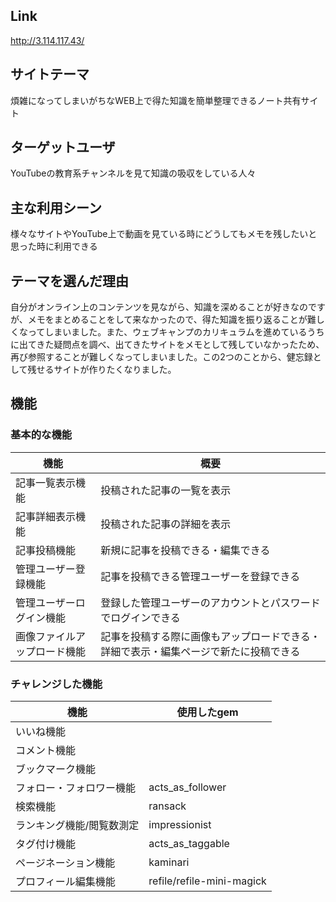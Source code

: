 ## Link
http://3.114.117.43/

## サイトテーマ
煩雑になってしまいがちなWEB上で得た知識を簡単整理できるノート共有サイト
## ターゲットユーザ
YouTubeの教育系チャンネルを見て知識の吸収をしている人々
## 主な利用シーン
様々なサイトやYouTube上で動画を見ている時にどうしてもメモを残したいと思った時に利用できる
## テーマを選んだ理由
自分がオンライン上のコンテンツを見ながら、知識を深めることが好きなのですが、メモをまとめることをして来なかったので、得た知識を振り返ることが難しくなってしまいました。また、ウェブキャンプのカリキュラムを進めているうちに出てきた疑問点を調べ、出てきたサイトをメモとして残していなかったため、再び参照することが難しくなってしまいました。この2つのことから、健忘録として残せるサイトが作りたくなりました。
## 機能
### 基本的な機能
| 機能 | 概要 |
----|---- 
| 記事一覧表示機能 | 投稿された記事の一覧を表示 |
| 記事詳細表示機能 | 投稿された記事の詳細を表示 |
| 記事投稿機能 | 新規に記事を投稿できる・編集できる |
|管理ユーザー登録機能| 記事を投稿できる管理ユーザーを登録できる |
|管理ユーザーログイン機能|登録した管理ユーザーのアカウントとパスワードでログインできる|
|画像ファイルアップロード機能|記事を投稿する際に画像もアップロードできる・詳細で表示・編集ページで新たに投稿できる|

### チャレンジした機能

| 機能 | 使用したgem |
----|---- 
|いいね機能||
|コメント機能||
|ブックマーク機能||
|フォロー・フォロワー機能|acts_as_follower |
|検索機能|ransack|
|ランキング機能/閲覧数測定|impressionist|
|タグ付け機能|acts_as_taggable|
|ページネーション機能|kaminari|
|プロフィール編集機能|refile/refile-mini-magick|
        

